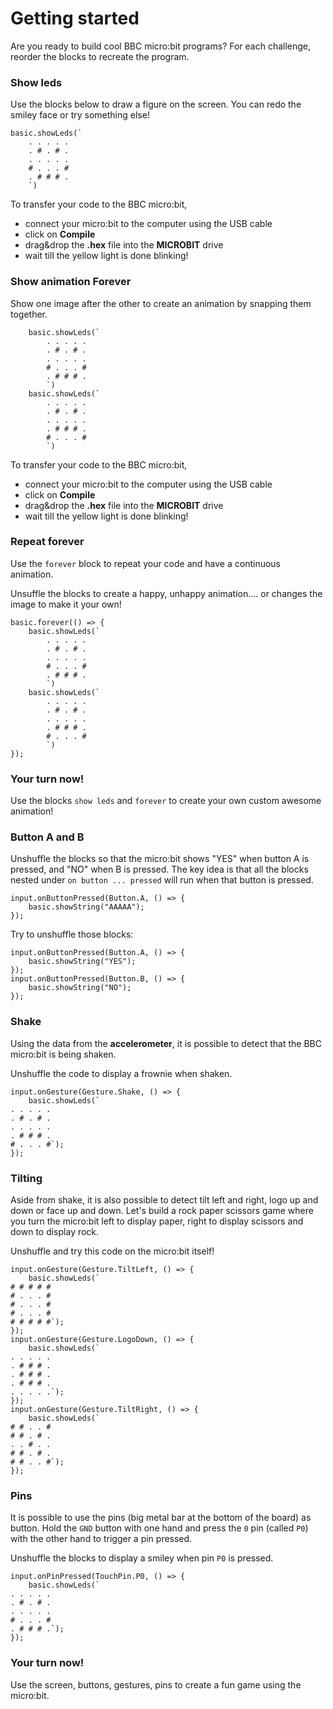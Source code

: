 # Getting started

Are you ready to build cool BBC micro:bit programs? For each challenge, reorder the blocks to recreate the program.

### Show leds

Use the blocks below to draw a figure on the screen. You can redo the smiley face or try something else!

```shuffle
basic.showLeds(`
    . . . . .
    . # . # .
    . . . . .
    # . . . #
    . # # # .
    `)
```

To transfer your code to the BBC micro:bit, 
* connect your micro:bit to the computer using the USB cable
* click on **Compile**
* drag&drop the **.hex** file into the **MICROBIT** drive
* wait till the yellow light is done blinking!

### Show animation Forever

Show one image after the other to create an animation by snapping them together.

```blocks
    basic.showLeds(`
        . . . . .
        . # . # .
        . . . . .
        # . . . #
        . # # # .
        `)
    basic.showLeds(`
        . . . . .
        . # . # .
        . . . . .
        . # # # .
        # . . . #
        `)
```

To transfer your code to the BBC micro:bit, 
* connect your micro:bit to the computer using the USB cable
* click on **Compile**
* drag&drop the **.hex** file into the **MICROBIT** drive
* wait till the yellow light is done blinking!

### Repeat forever

Use the ``forever`` block to repeat your code and have a continuous animation.

Unsuffle the blocks to create a happy, unhappy animation.... or changes the image to make it your own!
```shuffle
basic.forever(() => {
    basic.showLeds(`
        . . . . .
        . # . # .
        . . . . .
        # . . . #
        . # # # .
        `)
    basic.showLeds(`
        . . . . .
        . # . # .
        . . . . .
        . # # # .
        # . . . #
        `)
});
```

### Your turn now!

Use the blocks ``show leds`` and ``forever``
to create your own custom awesome animation!

### Button A and B

Unshuffle the blocks so that the micro:bit shows "YES" when button A is pressed, and "NO" when B is pressed. 
The key idea is that all the blocks nested under `on button ... pressed` will run when that button is pressed.

```blocks
input.onButtonPressed(Button.A, () => {
    basic.showString("AAAAA");
});
```

Try to unshuffle those blocks:
```shuffle
input.onButtonPressed(Button.A, () => {
    basic.showString("YES");
});
input.onButtonPressed(Button.B, () => {
    basic.showString("NO");
});
```

### Shake

Using the data from the **accelerometer**, it is possible to detect that the BBC micro:bit is being shaken.

Unshuffle the code to display a frownie when shaken.
```shuffle
input.onGesture(Gesture.Shake, () => {
    basic.showLeds(`
. . . . .
. # . # .
. . . . .
. # # # .
# . . . #`);
});
```

### Tilting

Aside from shake, it is also possible to detect tilt left and right, logo up and down or face up and down.
Let's build a rock paper scissors game where you turn the micro:bit left to display paper, right to display scissors and down to display rock.

Unshuffle and try this code on the micro:bit itself!
```shuffle
input.onGesture(Gesture.TiltLeft, () => {
    basic.showLeds(`
# # # # #
# . . . #
# . . . #
# . . . #
# # # # #`);
});
input.onGesture(Gesture.LogoDown, () => {
    basic.showLeds(`
. . . . .
. # # # .
. # # # .
. # # # .
. . . . .`);
});
input.onGesture(Gesture.TiltRight, () => {
    basic.showLeds(`
# # . . #
# # . # .
. . # . .
# # . # .
# # . . #`);
});
```

### Pins

It is possible to use the pins (big metal bar at the bottom of the board) as button. Hold the ``GND`` button with one hand and press the ``0`` pin 
(called ``P0``) with the other hand to trigger a pin pressed.

Unshuffle the blocks to display a smiley when pin ``P0`` is pressed.
```shuffle
input.onPinPressed(TouchPin.P0, () => {
    basic.showLeds(`
. . . . .
. # . # .
. . . . .
# . . . #
. # # # .`);
});
```

### Your turn now!

Use the screen, buttons, gestures, pins to create a fun game using the micro:bit.